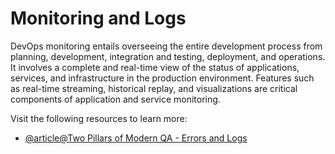 # Monitoring and Logs

DevOps monitoring entails overseeing the entire development process from planning, development, integration and testing, deployment, and operations. It involves a complete and real-time view of the status of applications, services, and infrastructure in the production environment. Features such as real-time streaming, historical replay, and visualizations are critical components of application and service monitoring.

Visit the following resources to learn more:

- [@article@Two Pillars of Modern QA - Errors and Logs](https://medium.com/@mohsenny/the-two-pillars-of-modern-qa-from-error-prevention-to-post-release-monitoring-4c11cc99fe14)